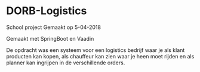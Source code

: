 # DORB-Logistics
School project
Gemaakt op 5-04-2018

Gemaakt met SpringBoot en Vaadin

De opdracht was een systeem voor een logistics bedrijf waar je als klant producten kan kopen, 
als chauffeur kan zien waar je heen moet rijden 
en als planner kan ingrijpen in de verschillende orders.


